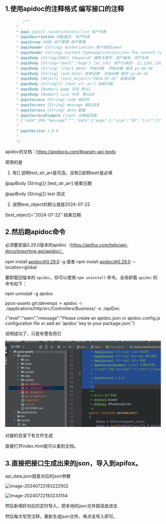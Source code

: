 ## 1.使用apidoc的注释格式 编写接口的注释

```php
		/**
     *
     * @api {post} /assets/Assets/list 资产列表
     * @apiDescription 功能描述: 资产列表
     * @apiGroup V509-资产管理-资产管理
     * @apiHeader {String} Authorization 用户授权token
     * @apiHeader {String} Content-Type=application/json The content type of the request.
     * @apiBody {String{200}} [keyword] 搜索关键字：资产编号、资产名称
     * @apiBody {String="small","huge"} [ac_ids] 资产分类ID  12,1201,120101
     * @apiBody {String} [start_date] 开始日期  开始日期 格式 yy-mm-dd
     * @apiBody {String} [end_date] 结束日期  开始日期 格式 yy-mm-dd
     * @apiBody {Object} [test_object]="2024-07-22" 结束日期
     * @apiBody {String[]} [test_str_arr] 结束日期
     * @apiBody {Number} page 页码 默认1
     * @apiBody {Number} size 分页　默认10
     * @apiSuccess {String} code 响应码
     * @apiSuccess {String} message 相应消息
     * @apiSuccess {String} data 数据
     * @apiSuccessExample {json} 正确返回值:
     * {"code":200,"message":"","data":{"page":1,"size":"10","list":[{"assets_id": 资产ID,"assets_number": 资产编号,"ac_id": "资产分类ID","ac_name": "资产分类","assets_name": "资产名称","specifications": "规格型号","cost": "价值(元)","book_value": "账面净值","use_status": "使用状态","use_status_text": "使用状态文本","remark": "备注"}],"count":"10"}}
     *
     * @apiVersion 1.0.0
     *
     */
```

apidoc的文档：https://apidocjs.com/#param-api-body

常用的是 

1. 有[]  说明test_str_arr是可选。没有[]说明testr是必填

 @apiBody {String[]} [test_str_arr] 结束日期  

@apiBody {String[]} test 测试



2. 说明test_object的默认值是2024-07-22

[test_object]="2024-07-22" 结束日期



## 2.然后跑apidoc命令



必须要安装0.29.0版本的apidoc（https://apifox.com/help/api-docs/importing-api/apidoc）

npm install apidoc@0.29.0 -g 或者 npm install apidoc@0.29.0 --location=global



要卸载旧版本的 `apidoc`，你可以使用 `npm uninstall` 命令。全局卸载 `apidoc` 的命令如下：

npm uninstall -g apidoc



 ppos-assets git:(develop) ✗ apidoc -i ./applications/http/src/Controllers/Business/ -o ./apiDoc

{"level":"warn","message":"Please create an apidoc.json or apidoc.config.js configuration file or add an 'apidoc' key to your package.json."}

说明成功了，只是有警告而已



![image-20240722182944856](../../md/img/image-20240722182944856.png)

对接的目录下有文件生成



直接打开index.html就可以看到文档。



## 3.直接把接口生成出来的json，导入到apifox。

api_data.json就是对应的json参数

![image-20240722183222502](/Users/zwl/Documents/note/docs/md/img/image-20240722183222502.png)

![image-20240722183233154](/Users/zwl/Documents/note/docs/md/img/image-20240722183233154.png)



然后新增好对应的定时导入，把本地的json文件路径放进去



然后每次写完注释，重新生成json文件，再点击导入即可。